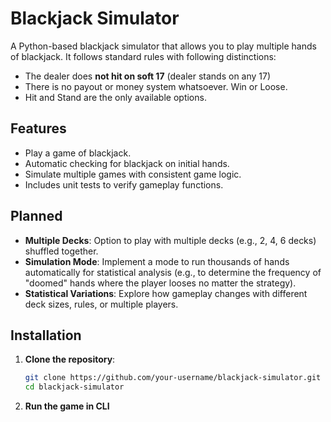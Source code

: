 # Blackjack Simulator

A Python-based blackjack simulator that allows you to play multiple hands of blackjack. 
It follows standard rules with following distinctions:
- The dealer does **not hit on soft 17** (dealer stands on any 17)
- There is no payout or money system whatsoever. Win or Loose.
- Hit and Stand are the only available options.

## Features

- Play a game of blackjack.
- Automatic checking for blackjack on initial hands.
- Simulate multiple games with consistent game logic.
- Includes unit tests to verify gameplay functions.

## Planned

- **Multiple Decks**: Option to play with multiple decks (e.g., 2, 4, 6 decks) shuffled together.
- **Simulation Mode**: Implement a mode to run thousands of hands automatically for statistical analysis (e.g., to determine the frequency of "doomed" hands where the player looses no matter the strategy).
- **Statistical Variations**: Explore how gameplay changes with different deck sizes, rules, or multiple players.

## Installation

1. **Clone the repository**:
   ```bash
   git clone https://github.com/your-username/blackjack-simulator.git
   cd blackjack-simulator
2. **Run the game in CLI**
